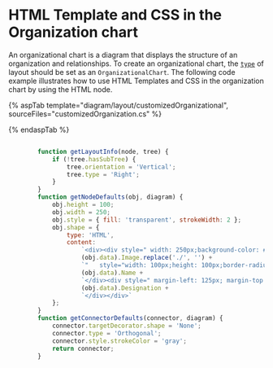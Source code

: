 # HTML Template and CSS in the Organization chart

An organizational chart is a diagram that displays the structure of an organization and relationships. To create an organizational chart, the [`type`](https://help.syncfusion.com/cr/aspnetcore-js2/Syncfusion.EJ2.Diagrams.DiagramLayout.html#Syncfusion_EJ2_Diagrams_DiagramLayout_Type) of layout should be set as an `OrganizationalChart`.
The following code example illustrates how to use HTML Templates and CSS in the organization chart by using the HTML node.

{% aspTab template="diagram/layout/customizedOrganizational", sourceFiles="customizedOrganization.cs" %}

{% endaspTab %}

```javascript

        function getLayoutInfo(node, tree) {
            if (!tree.hasSubTree) {
                tree.orientation = 'Vertical';
                tree.type = 'Right';
            }
        }
        function getNodeDefaults(obj, diagram) {
            obj.height = 100;
            obj.width = 250;
            obj.style = { fill: 'transparent', strokeWidth: 2 };
            obj.shape = {
                type: 'HTML',
                content:
                    `<div><div style=" width: 250px;background-color: #6BA5D7;height:100px; border: 2px solid darkblue; "><img src="https://ej2.syncfusion.com/angular/demos/` +
                    (obj.data).Image.replace('./', '') +
                    `"   style="width: 100px;height: 100px;border-radius: 50%;background-color: whitesmoke "/></div><div style=" margin-left: 125px; margin-top: -74px; font-size: 15px;">` +
                    (obj.data).Name +
                    `</div><div style=" margin-left: 125px; margin-top: 20px; font-size: 15px;">` +
                    (obj.data).Designation +
                    `</div></div>`
            };
        }
        function getConnectorDefaults(connector, diagram) {
            connector.targetDecorator.shape = 'None';
            connector.type = 'Orthogonal';
            connector.style.strokeColor = 'gray';
            return connector;
        }
```